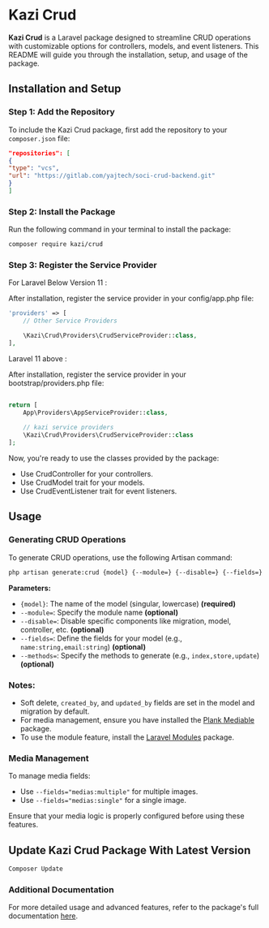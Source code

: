 # Kazi Crud

**Kazi Crud** is a Laravel package designed to streamline CRUD operations with customizable options for controllers,
models, and event listeners. This README will guide you through the installation, setup, and usage of the package.

## Installation and Setup

### Step 1: Add the Repository

To include the Kazi Crud package, first add the repository to your `composer.json` file:

```json
"repositories": [
{
"type": "vcs",
"url": "https://gitlab.com/yajtech/soci-crud-backend.git"
}
]
```

### Step 2: Install the Package

Run the following command in your terminal to install the package:

``` bash
composer require kazi/crud
```

### Step 3: Register the Service Provider

For Laravel Below Version 11 :

After installation, register the service provider in your config/app.php file:

``` php
'providers' => [
    // Other Service Providers

    \Kazi\Crud\Providers\CrudServiceProvider::class,
],
```

Laravel 11 above :

After installation, register the service provider in your bootstrap/providers.php file:

```php

return [
    App\Providers\AppServiceProvider::class,
    
    // kazi service providers
    \Kazi\Crud\Providers\CrudServiceProvider::class
];

```

Now, you're ready to use the classes provided by the package:

- Use CrudController for your controllers.
- Use CrudModel trait for your models.
- Use CrudEventListener trait for event listeners.

## Usage

### Generating CRUD Operations

To generate CRUD operations, use the following Artisan command:

```bash
php artisan generate:crud {model} {--module=} {--disable=} {--fields=} {--methods=}
```

**Parameters:**

- `{model}`: The name of the model (singular, lowercase) **(required)**
- `--module=`: Specify the module name **(optional)**
- `--disable=`: Disable specific components like migration, model, controller, etc. **(optional)**
- `--fields=`: Define the fields for your model (e.g., `name:string,email:string`) **(optional)**
- `--methods=`: Specify the methods to generate (e.g., `index,store,update`) **(optional)**

### Notes:

- Soft delete, `created_by`, and `updated_by` fields are set in the model and migration by default.
- For media management, ensure you have installed
  the [Plank Mediable](https://laravel-mediable.readthedocs.io/en/latest/installation.html) package.
- To use the module feature, install
  the [Laravel Modules](https://nwidart.com/laravel-modules/v6/installation-and-setup) package.

### Media Management

To manage media fields:

- Use `--fields="medias:multiple"` for multiple images.
- Use `--fields="medias:single"` for a single image.

Ensure that your media logic is properly configured before using these features.

## Update Kazi Crud Package With Latest Version

```bash
Composer Update
```

### Additional Documentation

For more detailed usage and advanced features, refer to the package's full documentation [here](https://sociair.com/).
